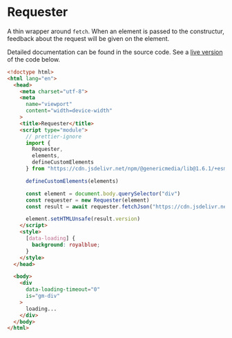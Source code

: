 # Requester

A thin wrapper around `fetch`. When an element is passed to the constructur, feedback about the request will be given on the element.

Detailed documentation can be found in the source code. See a [live version](https://genericmedia24.github.io/lib/requester.html) of the code below.

```html
<!doctype html>
<html lang="en">
  <head>
    <meta charset="utf-8">
    <meta
      name="viewport"
      content="width=device-width"
    >
    <title>Requester</title>
    <script type="module">
      // prettier-ignore
      import {
        Requester,
        elements,
        defineCustomElements
      } from "https://cdn.jsdelivr.net/npm/@genericmedia/lib@1.6.1/+esm"

      defineCustomElements(elements)

      const element = document.body.querySelector("div")
      const requester = new Requester(element)
      const result = await requester.fetchJson("https://cdn.jsdelivr.net/npm/@genericmedia/lib@1.6.1/package.json")

      element.setHTMLUnsafe(result.version)
    </script>
    <style>
      [data-loading] {
        background: royalblue;
      }
    </style>
  </head>

  <body>
    <div
      data-loading-timeout="0"
      is="gm-div"
    >
      loading...
    </div>
  </body>
</html>
```
